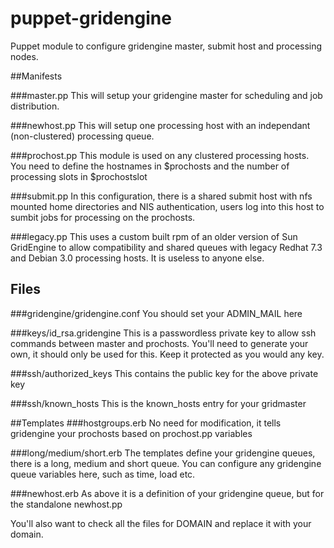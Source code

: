 puppet-gridengine
=================

Puppet module to configure gridengine master, submit host and processing nodes.

##Manifests

###master.pp
This will setup your gridengine master for scheduling and job distribution.

###newhost.pp
This will setup one processing host with an independant (non-clustered) processing queue.

###prochost.pp
This module is used on any clustered processing hosts. You need to define the hostnames in $prochosts and the number of processing slots in $prochostslot

###submit.pp
In this configuration, there is a shared submit host with nfs mounted home directories and NIS authentication, users log into this host to sumbit jobs for processing on the prochosts.

###legacy.pp 
This uses a custom built rpm of an older version of Sun GridEngine to allow compatibility and shared queues with legacy Redhat 7.3 and Debian 3.0 processing hosts. It is useless to anyone else.

## Files
###gridengine/gridengine.conf
You should set your ADMIN_MAIL here

###keys/id_rsa.gridengine
This is a passwordless private key to allow ssh commands between master and prochosts. You'll need to generate your own, it should only be used for this. Keep it protected as you would any key.

###ssh/authorized_keys
This contains the public key for the above private key

###ssh/known_hosts
This is the known_hosts entry for your gridmaster

##Templates
###hostgroups.erb
No need for modification, it tells gridengine your prochosts based on prochost.pp variables

###long/medium/short.erb
The templates define your gridengine queues, there is a long, medium and short queue. You can configure any gridengine queue variables here, such as time, load etc. 

###newhost.erb 
As above it is a definition of your gridengine queue, but for the standalone newhost.pp

You'll also want to check all the files for DOMAIN and replace it with your domain.
